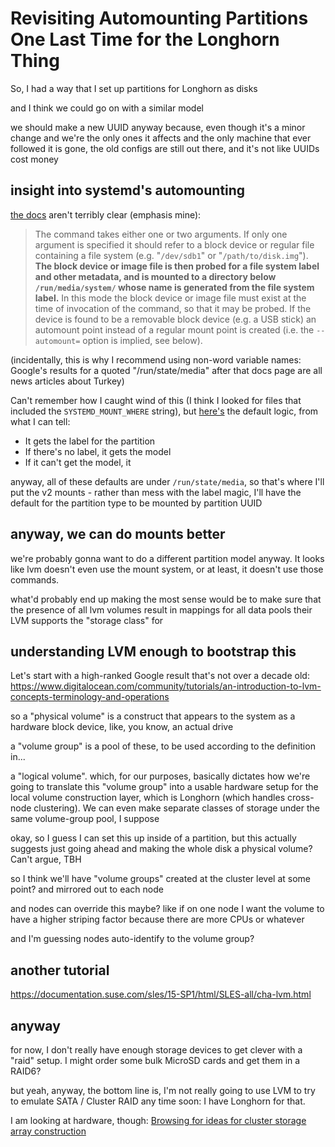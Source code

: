 # Revisiting Automounting Partitions One Last Time for the Longhorn Thing

So, I had a way that I set up partitions for Longhorn as disks

and I think we could go on with a similar model

we should make a new UUID anyway because, even though it's a minor change and we're the only ones it affects and the only machine that ever followed it is gone, the old configs are still out there, and it's not like UUIDs cost money

## insight into systemd's automounting

[the docs](https://www.freedesktop.org/software/systemd/man/systemd-mount.html) aren't terribly clear (emphasis mine):

> The command takes either one or two arguments. If only one argument is specified it should refer to a block device or regular file containing a file system (e.g. "`/dev/sdb1`" or "`/path/to/disk.img`"). **The block device or image file is then probed for a file system label and other metadata, and is mounted to a directory below `/run/media/system/` whose name is generated from the file system label.** In this mode the block device or image file must exist at the time of invocation of the command, so that it may be probed. If the device is found to be a removable block device (e.g. a USB stick) an automount point instead of a regular mount point is created (i.e. the `--automount=` option is implied, see below).

(incidentally, this is why I recommend using non-word variable names: Google's results for a quoted "/run/state/media" after that docs page are all news articles about Turkey)

Can't remember how I caught wind of this (I think I looked for files that included the `SYSTEMD_MOUNT_WHERE` string), but [here's](https://github.com/systemd/systemd/blob/c15ab81ed9fa9437fdc31b6761ad331f6fd52400/src/mount/mount-tool.c#L1104-L1126) the default logic, from what I can tell:

- It gets the label for the partition
- If there's no label, it gets the model
- If it can't get the model, it

anyway, all of these defaults are under `/run/state/media`, so that's where I'll put the v2 mounts - rather than mess with the label magic, I'll have the default for the partition type to be mounted by partition UUID

## anyway, we can do mounts better

we're probably gonna want to do a different partition model anyway. It looks like lvm doesn't even use the mount system, or at least, it doesn't use those commands.

what'd probably end up making the most sense would be to make sure that the presence of all lvm volumes result in mappings for all data pools their LVM supports the "storage class" for

## understanding LVM enough to bootstrap this

Let's start with a high-ranked Google result that's not over a decade old: https://www.digitalocean.com/community/tutorials/an-introduction-to-lvm-concepts-terminology-and-operations

so a "physical volume" is a construct that appears to the system as a hardware block device, like, you know, an actual drive

a "volume group" is a pool of these, to be used according to the definition in...

a "logical volume". which, for our purposes, basically dictates how we're going to translate this "volume group" into a usable hardware setup for the local volume construction layer, which is Longhorn (which handles cross-node clustering). We can even make separate classes of storage under the same volume-group pool, I suppose

okay, so I guess I can set this up inside of a partition, but this actually suggests just going ahead and making the whole disk a physical volume? Can't argue, TBH

so I think we'll have "volume groups" created at the cluster level at some point? and mirrored out to each node

and nodes can override this maybe? like if on one node I want the volume to have a higher striping factor because there are more CPUs or whatever

and I'm guessing nodes auto-identify to the volume group?

## another tutorial

https://documentation.suse.com/sles/15-SP1/html/SLES-all/cha-lvm.html

## anyway

for now, I don't really have enough storage devices to get clever with a "raid" setup. I might order some bulk MicroSD cards and get them in a RAID6?

but yeah, anyway, the bottom line is, I'm not really going to use LVM to try to emulate SATA / Cluster RAID any time soon: I have Longhorn for that.

I am looking at hardware, though: [Browsing for ideas for cluster storage array construction](72c757ac-be67-4aec-8fe6-42892e0e88d3.md)
